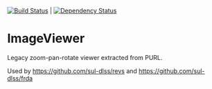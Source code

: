 [![Build Status](https://travis-ci.org/sul-dlss/image_viewer.svg?branch=master)](https://travis-ci.org/sul-dlss/image_viewer) | 
[![Dependency Status](https://gemnasium.com/sul-dlss/image_viewer.svg)](https://gemnasium.com/sul-dlss/image_viewer)

# ImageViewer

Legacy zoom-pan-rotate viewer extracted from PURL.

Used by https://github.com/sul-dlss/revs and https://github.com/sul-dlss/frda
